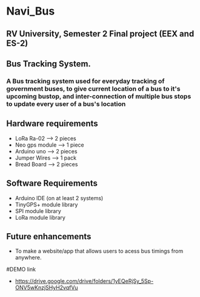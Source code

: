 # Navi_Bus
## RV University, Semester 2 Final project (EEX and ES-2)
## Bus Tracking System.
### A Bus tracking system used for everyday tracking of government buses, to give current location of a bus to it's upcoming bustop, and inter-connection of multiple bus stops to update every user of a bus's location

## Hardware requirements
- LoRa Ra-02        --> 2 pieces
- Neo gps module    --> 1 piece
- Arduino uno       --> 2 pieces
- Jumper Wires      --> 1 pack
- Bread Board       --> 2 pieces

## Software Requirements
- Arduino IDE (on at least 2 systems)
- TinyGPS+ module library
- SPI module library 
- LoRa module library


## Future enhancements
- To make a website/app that allows users to acess bus timings from anywhere.

#DEMO link
- https://drive.google.com/drive/folders/1yEQeRjSy_5Sp-ONV5wKnzjSHyH2vqfVu
